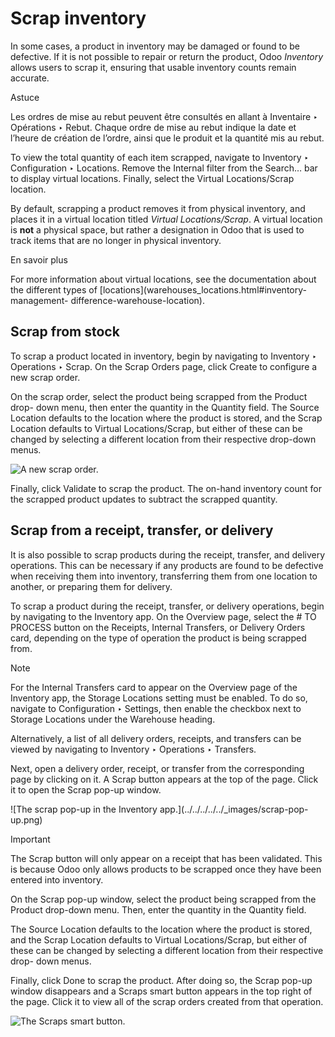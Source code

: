 # Scrap inventory

In some cases, a product in inventory may be damaged or found to be defective.
If it is not possible to repair or return the product, Odoo _Inventory_ allows
users to scrap it, ensuring that usable inventory counts remain accurate.

Astuce

Les ordres de mise au rebut peuvent être consultés en allant à Inventaire ‣
Opérations ‣ Rebut. Chaque ordre de mise au rebut indique la date et l’heure
de création de l’ordre, ainsi que le produit et la quantité mis au rebut.

To view the total quantity of each item scrapped, navigate to Inventory ‣
Configuration ‣ Locations. Remove the Internal filter from the Search… bar to
display virtual locations. Finally, select the Virtual Locations/Scrap
location.

By default, scrapping a product removes it from physical inventory, and places
it in a virtual location titled _Virtual Locations/Scrap_. A virtual location
is **not** a physical space, but rather a designation in Odoo that is used to
track items that are no longer in physical inventory.

En savoir plus

For more information about virtual locations, see the documentation about the
different types of [locations](warehouses_locations.html#inventory-management-
difference-warehouse-location).

## Scrap from stock

To scrap a product located in inventory, begin by navigating to Inventory ‣
Operations ‣ Scrap. On the Scrap Orders page, click Create to configure a new
scrap order.

On the scrap order, select the product being scrapped from the Product drop-
down menu, then enter the quantity in the Quantity field. The Source Location
defaults to the location where the product is stored, and the Scrap Location
defaults to Virtual Locations/Scrap, but either of these can be changed by
selecting a different location from their respective drop-down menus.

![A new scrap order.](../../../../../_images/scrap-order.png)

Finally, click Validate to scrap the product. The on-hand inventory count for
the scrapped product updates to subtract the scrapped quantity.

## Scrap from a receipt, transfer, or delivery

It is also possible to scrap products during the receipt, transfer, and
delivery operations. This can be necessary if any products are found to be
defective when receiving them into inventory, transferring them from one
location to another, or preparing them for delivery.

To scrap a product during the receipt, transfer, or delivery operations, begin
by navigating to the Inventory app. On the Overview page, select the # TO
PROCESS button on the Receipts, Internal Transfers, or Delivery Orders card,
depending on the type of operation the product is being scrapped from.

Note

For the Internal Transfers card to appear on the Overview page of the
Inventory app, the Storage Locations setting must be enabled. To do so,
navigate to Configuration ‣ Settings, then enable the checkbox next to Storage
Locations under the Warehouse heading.

Alternatively, a list of all delivery orders, receipts, and transfers can be
viewed by navigating to Inventory ‣ Operations ‣ Transfers.

Next, open a delivery order, receipt, or transfer from the corresponding page
by clicking on it. A Scrap button appears at the top of the page. Click it to
open the Scrap pop-up window.

![The scrap pop-up in the Inventory app.](../../../../../_images/scrap-pop-
up.png)

Important

The Scrap button will only appear on a receipt that has been validated. This
is because Odoo only allows products to be scrapped once they have been
entered into inventory.

On the Scrap pop-up window, select the product being scrapped from the Product
drop-down menu. Then, enter the quantity in the Quantity field.

The Source Location defaults to the location where the product is stored, and
the Scrap Location defaults to Virtual Locations/Scrap, but either of these
can be changed by selecting a different location from their respective drop-
down menus.

Finally, click Done to scrap the product. After doing so, the Scrap pop-up
window disappears and a Scraps smart button appears in the top right of the
page. Click it to view all of the scrap orders created from that operation.

![The Scraps smart button.](../../../../../_images/scraps-smart-button.png)

